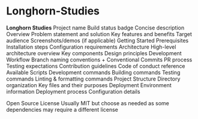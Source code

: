 # Longhorn-Studies


**Longhorn Studies**
Project name
Build status badge
Concise description
Overview
Problem statement and solution
Key features and benefits
Target audience
Screenshots/demos (if applicable)
Getting Started
Prerequisites
Installation steps
Configuration requirements
Architecture
High-level architecture overview
Key components
Design principles
Development Workflow
Branch naming conventions + Conventional Commits
PR process
Testing expectations
Contribution guidelines
Code of conduct reference
Available Scripts
Development commands
Building commands
Testing commands
Linting & formatting commands
Project Structure
Directory organization
Key files and their purposes
Deployment
Environment information
Deployment process
Configuration details

Open Source License
Usually MIT but choose as needed as some dependencies may require a different license

